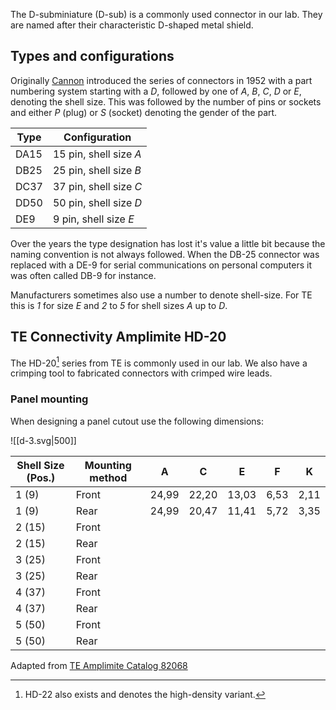 The D-subminiature (D-sub) is a commonly used connector in our lab. They are named after their characteristic D-shaped metal shield.


## Types and configurations
Originally [Cannon](https://en.wikipedia.org/wiki/Cannon_(company)) introduced the series of connectors in 1952 with a part numbering system starting with a *D*, followed by one of *A*, *B*, *C*, *D* or *E*, denoting the shell size. This was followed by the number of pins or sockets and either *P* (plug) or *S* (socket) denoting the gender of the part.


| Type | Configuration          |
| ---- | ---------------------- |
| DA15 | 15 pin, shell size *A* |
| DB25 | 25 pin, shell size *B* |
| DC37 | 37 pin, shell size *C* |
| DD50 | 50 pin, shell size *D* |
| DE9  | 9 pin, shell size *E*  |

Over the years the type designation has lost it's value a little bit because the naming convention is not always followed. When the DB-25 connector was replaced with a DE-9 for serial communications on personal computers it was often called DB-9 for instance. 

Manufacturers sometimes also use a number to denote shell-size.  For TE this is *1* for size *E* and *2* to *5* for shell sizes *A* up to *D*.
## TE Connectivity Amplimite HD-20
The HD-20[^1] series from TE is commonly used in our lab. We also have a crimping tool to fabricated connectors with crimped wire leads.

[^1]: HD-22 also exists and denotes the high-density variant.
### Panel mounting
When designing a panel cutout use the following dimensions:

![[d-3.svg|500]]

| Shell Size (Pos.) | Mounting method | A     | C     | E     | F    | K    |
| ----------------- | --------------- | ----- | ----- | ----- | ---- | ---- |
| 1 (9)             | Front           | 24,99 | 22,20 | 13,03 | 6,53 | 2,11 |
| 1 (9)             | Rear            | 24,99 | 20,47 | 11,41 | 5,72 | 3,35 |
| 2 (15)            | Front           |       |       |       |      |      |
| 2 (15)            | Rear            |       |       |       |      |      |
| 3 (25)            | Front           |       |       |       |      |      |
| 3 (25)            | Rear            |       |       |       |      |      |
| 4 (37)            | Front           |       |       |       |      |      |
| 4 (37)            | Rear            |       |       |       |      |      |
| 5 (50)            | Front           |       |       |       |      |      |
| 5 (50)            | Rear            |       |       |       |      |      |

Adapted from [TE Amplimite Catalog 82068](https://www.te.com/commerce/DocumentDelivery/DDEController?Action=srchrtrv&DocNm=82068_Amplimite_Catalog&DocType=DS&DocLang=English&DocFilename=ENG_DS_82068_Amplimite_Catalog_0412.pdf)
